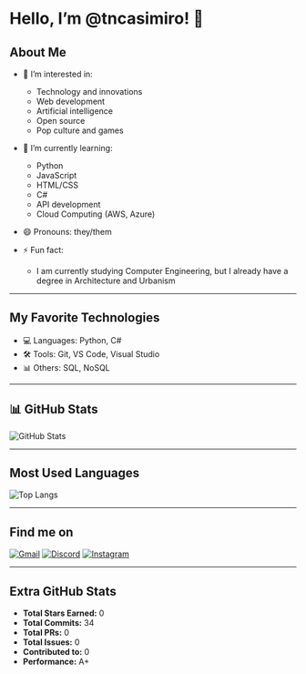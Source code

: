 # Hello, I’m @tncasimiro! 👋

## About Me
- 👀 I’m interested in:
  - Technology and innovations
  - Web development
  - Artificial intelligence
  - Open source
  - Pop culture and games

- 🌱 I’m currently learning:
  - Python
  - JavaScript
  - HTML/CSS
  - C#
  - API development
  - Cloud Computing (AWS, Azure)

- 😄 Pronouns: they/them

- ⚡ Fun fact: 
  - I am currently studying Computer Engineering, but I already have a degree in Architecture and Urbanism

---

## My Favorite Technologies
- 💻 Languages: Python, C#
- 🛠️ Tools: Git, VS Code, Visual Studio
- 📊 Others: SQL, NoSQL

---

## 📊 GitHub Stats
![GitHub Stats](https://github-readme-stats.vercel.app/api?username=tncasimiro&show_icons=true&theme=radical&hide_title=true&count_private=true&include_all_commits=true)

---

## Most Used Languages
![Top Langs](https://github-readme-stats.vercel.app/api/top-langs/?username=tncasimiro&layout=compact&theme=radical)

---

## Find me on
[![Gmail](https://img.shields.io/badge/Gmail-EA4335?style=for-the-badge&logo=gmail&logoColor=white)](mailto:tainara.casimiro@gmail.com)
[![Discord](https://img.shields.io/badge/Discord-5865F2?style=for-the-badge&logo=discord&logoColor=white)](https://discord.com/casimiro7755)
[![Instagram](https://img.shields.io/badge/Instagram-E4405F?style=for-the-badge&logo=instagram&logoColor=white)](https://instagram.com/tncasimiro)

---

## Extra GitHub Stats
- **Total Stars Earned:** 0
- **Total Commits:** 34
- **Total PRs:** 0
- **Total Issues:** 0
- **Contributed to:** 0
- **Performance:** A+
